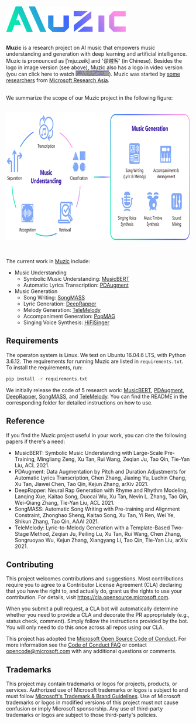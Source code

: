<br/>
<a href="https://github.com/microsoft/muzic"><img src="img/logo_gradient.png" height="70"> </a>
<br/>
<br/>

**Muzic** is a research project on AI music that empowers music understanding and generation with deep learning and artificial intelligence. 
Muzic is pronounced as [ˈmjuːzeik] and '谬贼客' (in Chinese). Besides the logo in image version (see above), Muzic also has a logo in video version (you can click here to watch <a href="https://ai-muzic.github.io/muzic_logo/"><img src="img/muzic_video_logo.PNG" title="Muzic Video Logo" height="15"/></a>). Muzic was started by [some researchers](https://www.microsoft.com/en-us/research/project/ai-music/) from [Microsoft Research Asia](https://www.microsoft.com/en-us/research/lab/microsoft-research-asia/).  



<!-- [![Muzic Video Logo](img/muzic_video_logo.PNG)](https://ai-muzic.github.io/muzic_logo/ "Muzic Video Logo") -->
  

 

<br/>
We summarize the scope of our Muzic project in the following figure:
<br/><br/>
<p align="center">
<a href="https://github.com/microsoft/muzic">
  <img src="img/concept_map_new.png" height="350"/>
</a>
</p>
<br/>


The current work in [Muzic](https://www.microsoft.com/en-us/research/project/ai-music/) include:
* Music Understanding
  + Symbolic Music Understanding: [MusicBERT](https://arxiv.org/pdf/2106.05630.pdf)
  + Automatic Lyrics Transcription: [PDAugment](https://arxiv.org/pdf/2109.07940.pdf) 
* Music Generation
  + Song Writing: [SongMASS](https://arxiv.org/pdf/2012.05168.pdf)
  + Lyric Generation: [DeepRapper](https://arxiv.org/pdf/2107.01875.pdf)
  + Melody Generation: [TeleMelody](https://arxiv.org/pdf/2109.09617.pdf)
  + Accompaniment Generation: [PopMAG](https://arxiv.org/pdf/2008.07703.pdf)
  + Singing Voice Synthesis: [HiFiSinger](https://arxiv.org/pdf/2009.01776.pdf)



## Requirements

The operaton system is Linux. We test on Ubuntu 16.04.6 LTS, with Python 3.6.12. The requirements for running Muzic are listed in `requirements.txt`. To install the requirements, run:
```bash
pip install -r requirements.txt
```
We initially release the code of 5 research work: [MusicBERT](musicbert), [PDAugment](pdaugment), [DeepRapper](deeprapper), [SongMASS](songmass), and [TeleMelody](telemelody). You can find the README in the corresponding folder for detailed instructions on how to use. 



## Reference

If you find the Muzic project useful in your work, you can cite the following papers if there's a need:

* MusicBERT: Symbolic Music Understanding with Large-Scale Pre-Training, Mingliang Zeng, Xu Tan, Rui Wang, Zeqian Ju, Tao Qin, Tie-Yan Liu, ACL 2021.  
* PDAugment: Data Augmentation by Pitch and Duration Adjustments for Automatic Lyrics Transcription, Chen Zhang, Jiaxing Yu, Luchin Chang, Xu Tan, Jiawei Chen, Tao Qin, Kejun Zhang, arXiv 2021.
* DeepRapper: Neural Rap Generation with Rhyme and Rhythm Modeling, Lanqing Xue, Kaitao Song, Duocai Wu, Xu Tan, Nevin L. Zhang, Tao Qin, Wei-Qiang Zhang, Tie-Yan Liu, ACL 2021. 
* SongMASS: Automatic Song Writing with Pre-training and Alignment Constraint, Zhonghao Sheng, Kaitao Song, Xu Tan, Yi Ren, Wei Ye, Shikun Zhang, Tao Qin, AAAI 2021.
* TeleMelody: Lyric-to-Melody Generation with a Template-Based Two-Stage Method, Zeqian Ju, Peiling Lu, Xu Tan, Rui Wang, Chen Zhang, Songruoyao Wu, Kejun Zhang, Xiangyang Li, Tao Qin, Tie-Yan Liu, arXiv 2021.



## Contributing

This project welcomes contributions and suggestions.  Most contributions require you to agree to a
Contributor License Agreement (CLA) declaring that you have the right to, and actually do, grant us
the rights to use your contribution. For details, visit https://cla.opensource.microsoft.com.

When you submit a pull request, a CLA bot will automatically determine whether you need to provide
a CLA and decorate the PR appropriately (e.g., status check, comment). Simply follow the instructions
provided by the bot. You will only need to do this once across all repos using our CLA.

This project has adopted the [Microsoft Open Source Code of Conduct](https://opensource.microsoft.com/codeofconduct/).
For more information see the [Code of Conduct FAQ](https://opensource.microsoft.com/codeofconduct/faq/) or
contact [opencode@microsoft.com](mailto:opencode@microsoft.com) with any additional questions or comments.

## Trademarks

This project may contain trademarks or logos for projects, products, or services. Authorized use of Microsoft 
trademarks or logos is subject to and must follow 
[Microsoft's Trademark & Brand Guidelines](https://www.microsoft.com/en-us/legal/intellectualproperty/trademarks/usage/general).
Use of Microsoft trademarks or logos in modified versions of this project must not cause confusion or imply Microsoft sponsorship.
Any use of third-party trademarks or logos are subject to those third-party's policies.

